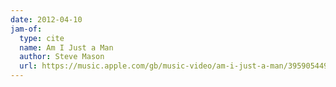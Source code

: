 ```yaml
---
date: 2012-04-10
jam-of:
  type: cite
  name: Am I Just a Man
  author: Steve Mason
  url: https://music.apple.com/gb/music-video/am-i-just-a-man/395905449
---
```

